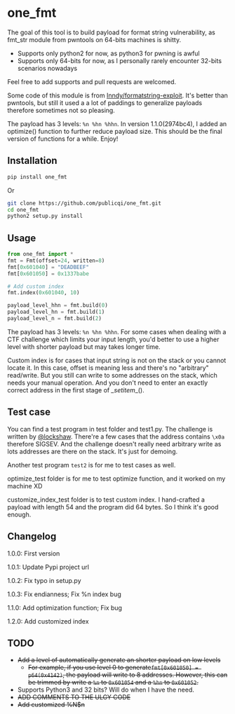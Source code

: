 # one_fmt
The goal of this tool is to build payload for format string vulnerability, as fmt_str module from pwntools on 64-bits machines is shitty.

+ Supports only python2 for now, as python3 for pwning is awful
+ Supports only 64-bits for now, as I personally rarely encounter 32-bits scenarios nowadays

Feel free to add supports and pull requests are welcomed.

Some code of this module is from [Inndy/formatstring-exploit](https://github.com/Inndy/formatstring-exploit). It's better than pwntools, but still it used a a lot of paddings to generalize payloads therefore sometimes not so pleasing.

The payload has 3 levels: `%n %hn %hhn`. In version 1.1.0(2974bc4), I added an optimize() function to further reduce payload size. This should be the final version of functions for a while. Enjoy!

## Installation

```sh
pip install one_fmt
```

Or

```sh
git clone https://github.com/publicqi/one_fmt.git
cd one_fmt
python2 setup.py install
```

## Usage

```python
from one_fmt import *
fmt = Fmt(offset=24, written=8)
fmt[0x601040] = "DEADBEEF"
fmt[0x601050] = 0x1337babe

# Add custom index
fmt.index(0x601040, 10)

payload_level_hhn = fmt.build(0)
payload_level_hn = fmt.build(1)
payload_level_n = fmt.build(2)
```

The payload has 3 levels: `%n %hn %hhn`. For some cases when dealing with a CTF challenge which limits your input length, you'd better to use a higher level with shorter payload but may takes longer time.

Custom index is for cases that input string is not on the stack or you cannot locate it. In this case, offset is meaning less and there's no "arbitrary" read/write. But you still can write to some addresses on the stack, which needs your manual operation. And you don't need to enter an exactly correct address in the first stage of _\_setitem__().

## Test case

You can find a test program in test folder and test1.py. The challenge is written by [@lockshaw](https://github.com/lockshaw). There're a few cases that the address contains `\x0a` therefore SIGSEV. And the challenge doesn't really need arbitrary write as lots addresses are there on the stack. It's just for demoing.

Another test program `test2` is for me to test cases as well.

optimize_test folder is for me to test optimize function, and it worked on my machine XD

customize_index_test folder is to test custom index. I hand-crafted a payload with length 54 and the program did 64 bytes. So I think it's good enough.

## Changelog

1.0.0: First version

1.0.1: Update Pypi project url

1.0.2: Fix typo in setup.py

1.0.3: Fix endianness; Fix %n index bug

1.1.0: Add optimization function; Fix bug

1.2.0: Add customized index

## TODO

+ ~~Add a level of automatically generate an shorter payload on low levels~~
  + ~~For example, if you use level 0 to generate`fmt[0x601050] = p64(0x4142)`, the payload will write to 8 addresses. However, this can be trimmed by write a `%n` to `0x601054` and a `%hn` to `0x601052`.~~
+ Supports Python3 and 32 bits? Will do when I have the need.
+ ~~ADD COMMENTS TO THE ULGY CODE~~
+ ~~Add customized %N$n~~
